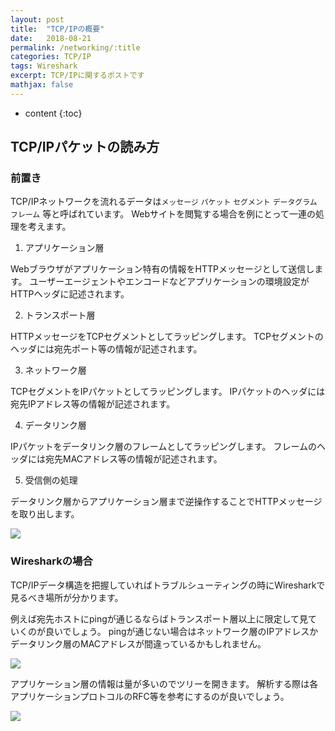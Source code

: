 ```yaml
---
layout: post
title:  "TCP/IPの概要"
date:   2018-08-21
permalink: /networking/:title
categories: TCP/IP
tags: Wireshark
excerpt: TCP/IPに関するポストです
mathjax: false
---
```

 
* content
{:toc}

## TCP/IPパケットの読み方

### 前置き

TCP/IPネットワークを流れるデータは`メッセージ` `パケット` `セグメント` `データグラム` `フレーム` 等と呼ばれています。
Webサイトを閲覧する場合を例にとって一連の処理を考えます。

1. アプリケーション層

Webブラウザがアプリケーション特有の情報をHTTPメッセージとして送信します。
ユーザーエージェントやエンコードなどアプリケーションの環境設定がHTTPヘッダに記述されます。

2. トランスポート層

HTTPメッセージをTCPセグメントとしてラッピングします。
TCPセグメントのヘッダには宛先ポート等の情報が記述されます。

3. ネットワーク層

TCPセグメントをIPパケットとしてラッピングします。
IPパケットのヘッダには宛先IPアドレス等の情報が記述されます。

4. データリンク層

IPパケットをデータリンク層のフレームとしてラッピングします。
フレームのヘッダには宛先MACアドレス等の情報が記述されます。

5. 受信側の処理

データリンク層からアプリケーション層まで逆操作することでHTTPメッセージを取り出します。

![]({{site.baseurl}}/images/wireshark/packet_structure.png)

### Wiresharkの場合

TCP/IPデータ構造を把握していればトラブルシューティングの時にWiresharkで見るべき場所が分かります。

例えば宛先ホストにpingが通じるならばトランスポート層以上に限定して見ていくのが良いでしょう。
pingが通じない場合はネットワーク層のIPアドレスかデータリンク層のMACアドレスが間違っているかもしれません。

![]({{site.baseurl}}/images/wireshark/view01.png)

アプリケーション層の情報は量が多いのでツリーを開きます。
解析する際は各アプリケーションプロトコルのRFC等を参考にするのが良いでしょう。

![]({{site.baseurl}}/images/wireshark/view02.png)
